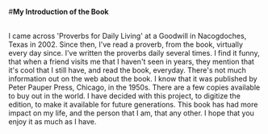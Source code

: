 #<b>My Introduction of the Book</b><br/><br/>

I came across 'Proverbs for Daily Living' at a Goodwill in Nacogdoches, Texas in 2002. Since then, I've read a proverb, from the book, virtually every day since. I've written the proverbs daily several times. I find it funny, that when a friend visits me that I haven't seen in years, they mention that it's cool that I still have, and read the book, everyday. There's not much information out on the web about the book. I know that it was published by Peter Pauper Press, Chicago, in the 1950s. There are a few copies available to buy out in the world. I have decided with this project, to digitize the edition, to make it available for future generations. This book has had more impact on my life, and the person that I am, that any other. I hope that you enjoy it as much as I have.
